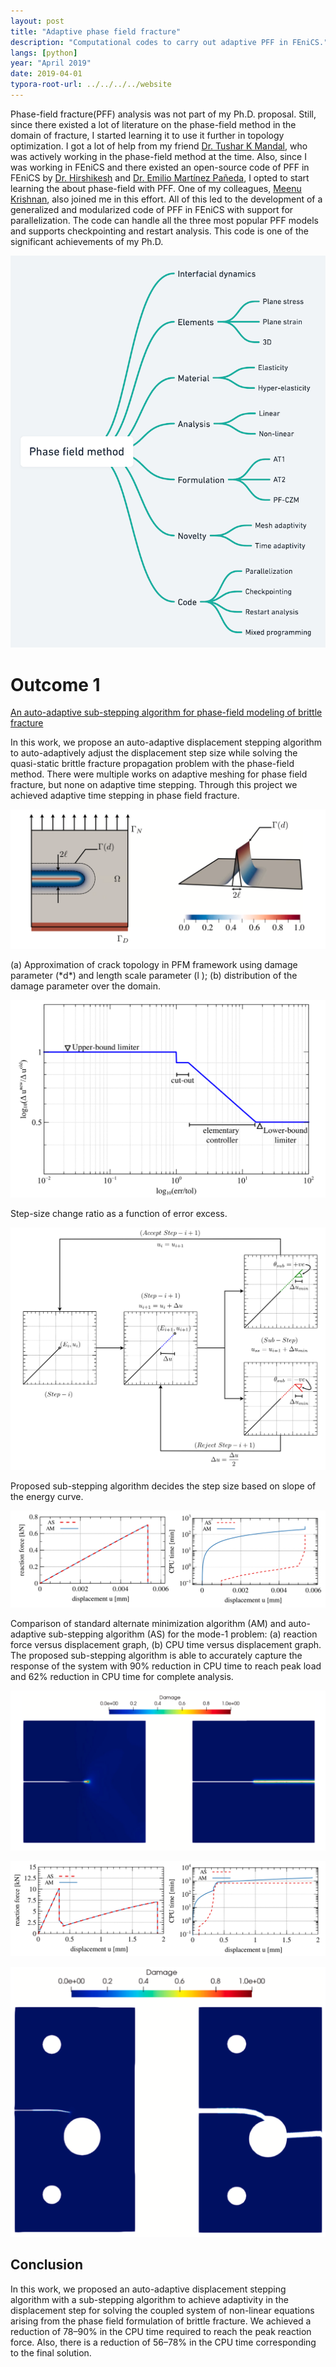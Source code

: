 ```yaml
---
layout: post
title: "Adaptive phase field fracture"
description: "Computational codes to carry out adaptive PFF in FEniCS."
langs: [python]
year: "April 2019"
date: 2019-04-01
typora-root-url: ../../../../website
---
```


Phase-field fracture(PFF) analysis was not part of my Ph.D. proposal. Still, since there existed a lot of literature on the phase-field method in the domain of fracture, I started learning it to use it further in topology optimization. I got a lot of help from my friend [Dr. Tushar K Mandal](tusharmandal.com), who was actively working in the phase-field method at the time. Also, since I was working in FEniCS and there existed an open-source code of PFF in FEniCS by [Dr. Hirshikesh](https://scholar.google.co.in/citations?user=2-tIkOcAAAAJ&hl=en) and [Dr. Emilio Martínez Pañeda](https://scholar.google.co.in/citations?user=DDVhQIcAAAAJ&hl=en), I opted to start learning the about phase-field with PFF. One of my colleagues, [Meenu Krishnan](https://www.researchgate.net/profile/Meenu-Krishnan), also joined me in this effort. All of this led to the development of a generalized and modularized code of PFF in FEniCS with support for parallelization. The code can handle all the three most popular PFF models and supports checkpointing and restart analysis. This code is one of the significant achievements of my Ph.D.

![Ph.D.@2x](/assets/images/Ph.D.@2x.png)

# Outcome 1

[An auto-adaptive sub-stepping algorithm for phase-field modeling of brittle fracture](https://www.sciencedirect.com/science/article/pii/S0167844220301981)

In this work, we propose an auto-adaptive displacement stepping algorithm to auto-adaptively adjust the displacement step size while solving the quasi-static brittle fracture propagation problem with the phase-field method. There were multiple works on adaptive meshing for phase field fracture, but none on adaptive time stepping. Through this project we achieved adaptive time stepping in phase field fracture.

![image-20220217204215393](/assets/images/image-20220217204215393.png)

<figcaption>(a) Approximation of crack topology in PFM framework using damage parameter (*d*) and length scale parameter (l ); (b) distribution of the damage parameter over the domain.</figcaption>

![image-20220217204643579](/assets/images/image-20220217204643579.png)

<figcaption>Step-size change ratio as a function of error excess.</figcaption>

![image-20220217204754198](/assets/images/image-20220217204754198.png)

<figcaption>Proposed sub-stepping algorithm decides the step size based on slope of the energy curve.</figcaption>

![image-20220217204829797](/assets/images/image-20220217204829797.png)

<figcaption>Comparison of standard alternate minimization algorithm (AM) and auto-adaptive sub-stepping algorithm (AS) for the mode-1 problem: (a) reaction force versus displacement graph, (b) CPU time versus displacement graph. The proposed sub-stepping algorithm is able to accurately capture the response of the system with 90% reduction in CPU time to reach peak load and 62% reduction in CPU time for complete analysis.</figcaption>

![image-20220217204922697](/assets/images/image-20220217204922697.png)

![image-20220217210324812](/assets/images/image-20220217210324812.png)

![image-20220217210423964](/assets/images/image-20220217210423964.png)

## Conclusion

In this work, we proposed an auto-adaptive displacement stepping algorithm with a sub-stepping algorithm to achieve adaptivity in the displacement step for solving the coupled system of non-linear equations arising from the phase field formulation of brittle fracture. We achieved a reduction of 78–90% in the CPU time required to reach the peak reaction force. Also, there is a reduction of 56–78% in the CPU time corresponding to the final solution.
